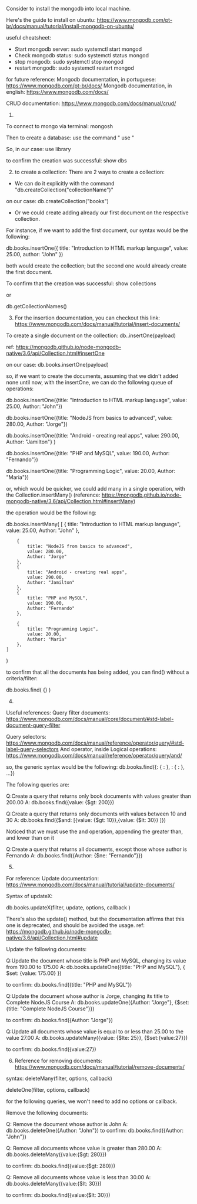 Consider to install the mongodb into local machine.

Here's the guide to install on ubuntu: https://www.mongodb.com/pt-br/docs/manual/tutorial/install-mongodb-on-ubuntu/ 


useful cheatsheet:

- Start mongodb server: sudo systemctl start mongod
- Check mongodb status: sudo systemctl status mongod
- stop mongodb: sudo systemctl stop mongod
- restart mongodb: sudo systemctl restart mongod

for future reference:
Mongodb documentation, in portuguese: https://www.mongodb.com/pt-br/docs/
Mongodb documentation, in english: https://www.mongodb.com/docs/

CRUD documentation: https://www.mongodb.com/docs/manual/crud/


1)
To connect to mongo via terminal: mongosh

Then to create a database: use the command 
"
use <databaseName>
"

So, in our case:
use library


to confirm the creation was successful:
show dbs

2) to create a collection: 
There are 2 ways to create a collection:
- We can do it explicitly with the command "db.createCollection("collectionName")"

on our case:
db.createCollection("books")

- Or we could create adding already our first document on the respective collection. 

For instance, if we want to add the first document, our syntax would be the following:

db.books.insertOne({
    title: "Introduction to HTML markup language",
    value: 25.00,
    author: "John"
})

both would create the collection; but the second one would already create the first document. 

To confirm that the creation was successful:
show collections

or

db.getCollectionNames()

3. For the insertion documentation, you can checkout this link: https://www.mongodb.com/docs/manual/tutorial/insert-documents/


To create a single document on the collection:
db.<collectionName>.insertOne(payload)

ref: https://mongodb.github.io/node-mongodb-native/3.6/api/Collection.html#insertOne

on our case:
db.books.insertOne(payload)

so, if we want to create the documents, assuming that we didn't added none until now, with the insertOne, we can do the following queue of operations:

db.books.insertOne({title: "Introduction to HTML markup language",
value: 25.00,
Author: "John"})

db.books.insertOne({title: "NodeJS from basics to advanced",
value: 280.00,
Author: "Jorge"})



db.books.insertOne({title: "Android - creating real apps",
value: 290.00,
Author: "Jamilton"}
)

db.books.insertOne({title: "PHP and MySQL",
value: 190.00,
Author: "Fernando"})

db.books.insertOne({title: "Programming Logic",
value: 20.00,
Author: "Maria"})




or, which would be quicker, we could add many in a single operation, with the Collection.insertMany()
(reference: https://mongodb.github.io/node-mongodb-native/3.6/api/Collection.html#insertMany)


the operation would be the following:

db.books.insertMany(
    [
        {
            title: "Introduction to HTML markup language",
            value: 25.00,
            Author: "John"
        },

        {
            title: "NodeJS from basics to advanced",
            value: 280.00,
            Author: "Jorge"
        },
        {
            title: "Android - creating real apps",
            value: 290.00,
            Author: "Jamilton"
        },
        {
            title: "PHP and MySQL",
            value: 190.00,
            Author: "Fernando"
        },

        {
            title: "Programming Logic",
            value: 20.00,
            Author: "Maria"
        },
    ]
)

to confirm that all the documents has being added, you can find() without a criteria/filter:

db.books.find( {} )

4. 
Useful references:
Query filter documents: https://www.mongodb.com/docs/manual/core/document/#std-label-document-query-filter

Query selectors: https://www.mongodb.com/docs/manual/reference/operator/query/#std-label-query-selectors
And operator, inside Logical operations: https://www.mongodb.com/docs/manual/reference/operator/query/and/


so, the generic syntax would be the following:
db.books.find({<field1>: { <operator>: <value> }, <field2>: { <operator>: <value> }, ...})



The following queries are:

Q:Create a query that returns only book documents with values ​​greater than 200.00
A: db.books.find({value: {$gt: 200}})

Q:Create a query that returns only documents with values ​​between 10 and 30
A: db.books.find({$and: [{value: {$gt: 10}},{value: {$lt: 30}} ]})

Noticed that we must use the and operation, appending the greater than, and lower than on it

Q:Create a query that returns all documents, except those whose author is Fernando
A: db.books.find({Author: {$ne: "Fernando"}})


5) 
For reference:
Update documentation: https://www.mongodb.com/docs/manual/tutorial/update-documents/

Syntax of updateX:

db.books.updateX(filter, update, options, callback )

There's also the update() method, but the documentation affirms that this one is deprecated, and should be avoided the usage.
ref: https://mongodb.github.io/node-mongodb-native/3.6/api/Collection.html#update

Update the following documents:

Q:Update the document whose title is PHP and MySQL, changing its value from 190.00 to 175.00
A: db.books.updateOne({title: "PHP and MySQL"}, {
    $set: {value: 175.00}
})

to confirm:
db.books.find({title: "PHP and MySQL"})

Q:Update the document whose author is Jorge, changing its title to Complete NodeJS Course
A: db.books.updateOne({Author: "Jorge"}, {$set: {title: "Complete NodeJS Course"}})

to confirm:
db.books.find({Author: "Jorge"})

Q:Update all documents whose value is equal to or less than 25.00 to the value 27.00
A: db.books.updateMany({value: {$lte: 25}}, {$set:{value:27}})

to confirm: 
db.books.find({value:27})

6. Reference for removing documents:
https://www.mongodb.com/docs/manual/tutorial/remove-documents/

syntax:
deleteMany(filter, options, callback)

deleteOne(filter, options, callback)

for the following queries, we won't need to add no options or callback.

Remove the following documents:

Q: Remove the document whose author is John
A: db.books.deleteOne({Author: "John"})
to confirm:
db.books.find({Author: "John"})

Q: Remove all documents whose value is greater than 280.00
A: db.books.deleteMany({value:{$gt: 280}})

to confirm:
db.books.find({value:{$gt: 280}})

Q: Remove all documents whose value is less than 30.00
A: db.books.deleteMany({value:{$lt: 30}})

to confirm:
db.books.find({value:{$lt: 30}})
